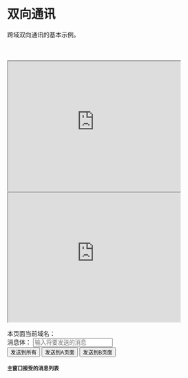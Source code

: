 # 双向通讯

跨域双向通讯的基本示例。

<div class="container">
    <div class="row featurette">
        <div class="col-md-5">
            <p>
                <iframe name="XPC_IFRAME1" src="http://bcs.duapp.com/xpc-domain/xpcIframe1.html?sign=MBO:A8cdd3a284851538baf8a4f57d463da8:8vkqPtXXMU4ZVp4DdT5a5ztzAG0%3D&response-content-disposition=filename*=utf8''xpcIframe1.html&response-cache-control=private" style="margin-right:40px" width="400" height="300" ></iframe>
                <iframe name="XPC_IFRAME2" src="http://bcs.duapp.com/xpc-domain/xpcIframe2.html?sign=MBO:A8cdd3a284851538baf8a4f57d463da8:Couc19M%2F6lCaWnoMZr%2FTLXgiiqE%3D&response-content-disposition=filename*=utf8''xpcIframe2.html&response-cache-control=private" width="400" height="300"></iframe>
            </p>
            <form class="form-inline" role="form" onsubmit="return false;">
                <div class="well well-sm">
                	本页面当前域名： <span id="domain-url"></span>
                </div>              
                <div class="form-group">
                    <label for="message" class="sr-only">消息体：</label>
                    <input type="text" class="form-control"  id="message" placeholder="输入将要发送的消息">
                </div>
                <input type="button" value="发送到所有" class="btn btn-default" id="sendButton">
                <input type="button" value="发送到A页面" class="btn btn-default" id="sendIframe1">
                <input type="button" value="发送到B页面" class="btn btn-default" id="sendIframe2">
                <div class="panel panel-danger">
                    <div class="panel-heading">
                        <h3 class="panel-title">主窗口接受的消息列表</h3>
                    </div>
                    <div id="xpc-output" class="panel-body"></div>          
                </div>
            </form>    
        </div>
    </div>    
</div>

<script>
var $id = function(id) {
    return document.getElementById(id);
}   
$(function() {
	require(['{{module}}'], function(XPC) {
		var xpc = new XPC();
		xpc.addTarget(['XPC_IFRAME1', 'XPC_IFRAME2']);

		xpc.on('message', function(data) {
		        var p = document.createElement('p');
		        var text = document.createTextNode(data.msg);
		        p.appendChild(text);
		        $id('xpc-output').appendChild(p);
		});

		$id('sendButton').onclick = function() {
		    var message = $id('message').value;
		    message = '来自主页面的消息 : ' + message;
		    xpc.send(message);
		};

		$id('sendIframe1').onclick = function() {
		    var message = $id('message').value;
		    message = '来自主页面的消息 : ' + message;
		    xpc.targets['XPC_IFRAME1'].send(message);
		};

		$id('sendIframe2').onclick = function() {
		    var message = $id('message').value;
		    message = '来自主页面的消息 : ' + message;
		    xpc.targets['XPC_IFRAME2'].send(message);
		};
	});

	$id('domain-url').innerHTML = location.protocol + '//' + location.host;
});
</script>

<style>
.container { margin-top: 50px; }
.container .row div.panel { margin-top: 10px; }
.container .row div.panel .panel-title { font-size: 12px; }
.container .row div.panel .panel-body { font-size: 12px; }
.btn-default { font-size: 12px; }
</style>